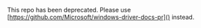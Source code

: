 This repo has been deprecated.  Please use [https://github.com/Microsoft/windows-driver-docs-pr]() instead.
